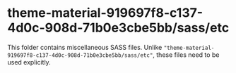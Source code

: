 # theme-material-919697f8-c137-4d0c-908d-71b0e3cbe5bb/sass/etc

This folder contains miscellaneous SASS files. Unlike `"theme-material-919697f8-c137-4d0c-908d-71b0e3cbe5bb/sass/etc"`, these files
need to be used explicitly.
